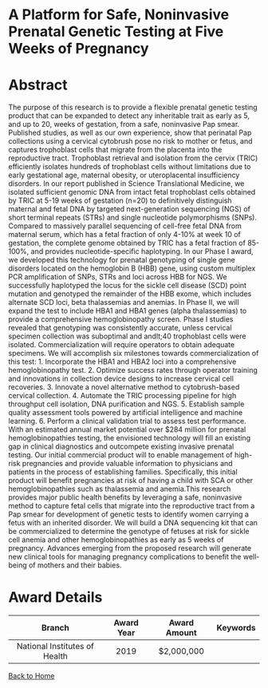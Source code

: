 
A Platform for Safe, Noninvasive Prenatal Genetic Testing at Five Weeks of Pregnancy
====================================================================================

# Abstract


The purpose of this research is to provide a flexible prenatal genetic testing product that can be expanded to
detect any inheritable trait as early as 5, and up to 20, weeks of gestation, from a safe, noninvasive Pap smear.
Published studies, as well as our own experience, show that perinatal Pap collections using a cervical cytobrush
pose no risk to mother or fetus, and captures trophoblast cells that migrate from the placenta into the reproductive
tract. Trophoblast retrieval and isolation from the cervix (TRIC) efficiently isolates hundreds of trophoblast cells
without limitations due to early gestational age, maternal obesity, or uteroplacental insufficiency disorders. In our
report published in Science Translational Medicine, we isolated sufficient genomic DNA from intact fetal
trophoblast cells obtained by TRIC at 5-19 weeks of gestation (n=20) to definitively distinguish maternal and fetal
DNA by targeted next-generation sequencing (NGS) of short terminal repeats (STRs) and single nucleotide
polymorphisms (SNPs). Compared to massively parallel sequencing of cell-free fetal DNA from maternal serum,
which has a fetal fraction of only 4-10% at week 10 of gestation, the complete genome obtained by TRIC has a
fetal fraction of 85-100%, and provides nucleotide-specific haplotyping. In our Phase I award, we developed this
technology for prenatal genotyping of single gene disorders located on the hemoglobin B (HBB) gene, using
custom multiplex PCR amplification of SNPs, STRs and loci across HBB for NGS. We successfully haplotyped
the locus for the sickle cell disease (SCD) point mutation and genotyped the remainder of the HBB exome, which
includes alternate SCD loci, beta thalassemias and anemias. In Phase II, we will expand the test to include HBA1
and HBA1 genes (alpha thalassemias) to provide a comprehensive hemoglobinopathy screen. Phase I studies
revealed that genotyping was consistently accurate, unless cervical specimen collection was suboptimal and
andlt;40 trophoblast cells were isolated. Commercialization will require operators to obtain adequate specimens. We
will accomplish six milestones towards commercialization of this test: 1. Incorporate the HBA1 and HBA2 loci
into a comprehensive hemoglobinopathy test. 2. Optimize success rates through operator training and
innovations in collection device designs to increase cervical cell recoveries. 3. Innovate a novel alternative
method to cytobrush-based cervical collection. 4. Automate the TRIC processing pipeline for high throughput
cell isolation, DNA purification and NGS. 5. Establish sample quality assessment tools powered by artificial
intelligence and machine learning. 6. Perform a clinical validation trial to assess test performance. With an
estimated annual market potential over $284 million for prenatal hemoglobinopathies testing, the envisioned
technology will fill an existing gap in clinical diagnostics and outcompete existing invasive prenatal testing. Our
initial commercial product will to enable management of high-risk pregnancies and provide valuable information
to physicians and patients in the process of establishing families. Specifically, this initial product will benefit
pregnancies at risk of having a child with SCA or other hemoglobinopathies such as thalassemia and anemia.This research provides major public health benefits by leveraging a safe, noninvasive method to capture fetal
cells that migrate into the reproductive tract from a Pap smear for development of genetic tests to identify
women carrying a fetus with an inherited disorder. We will build a DNA sequencing kit that can be
commercialized to determine the genotype of fetuses at risk for sickle cell anemia and other
hemoglobinopathies as early as 5 weeks of pregnancy. Advances emerging from the proposed research will
generate new clinical tools for managing pregnancy complications to benefit the well-being of mothers and
their babies.  

# Award Details

|Branch|Award Year|Award Amount|Keywords|
| :---: | :---: | :---: | :---: |
|National Institutes of Health|2019|$2,000,000||
  
  


[Back to Home](https://github.com/chrischow/dod_sbir_awards#2547)